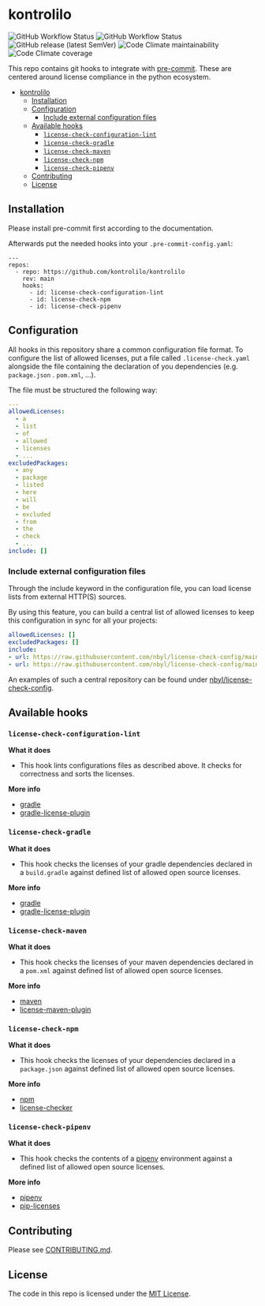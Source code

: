 # kontrolilo

![GitHub Workflow Status](https://img.shields.io/github/workflow/status/kontrolilo/kontrolilo/release%20project?label=Release&style=for-the-badge)
![GitHub Workflow Status](https://img.shields.io/github/workflow/status/kontrolilo/kontrolilo/run%20all%20tests?label=PR%20tests&style=for-the-badge)
![GitHub release (latest SemVer)](https://img.shields.io/github/v/release/kontrolilo/kontrolilo?style=for-the-badge)
![Code Climate maintainability](https://img.shields.io/codeclimate/maintainability/kontrolilo/kontrolilo?style=for-the-badge)
![Code Climate coverage](https://img.shields.io/codeclimate/coverage/kontrolilo/kontrolilo?style=for-the-badge)

This repo contains git hooks to integrate with [pre-commit](http://pre-commit.com). These are centered around license
compliance in the python ecosystem.


<!--TOC-->

- [kontrolilo](#kontrolilo)
  - [Installation](#installation)
  - [Configuration](#configuration)
    - [Include external configuration files](#include-external-configuration-files)
  - [Available hooks](#available-hooks)
    - [`license-check-configuration-lint`](#license-check-configuration-lint)
    - [`license-check-gradle`](#license-check-gradle)
    - [`license-check-maven`](#license-check-maven)
    - [`license-check-npm`](#license-check-npm)
    - [`license-check-pipenv`](#license-check-pipenv)
  - [Contributing](#contributing)
  - [License](#license)

<!--TOC-->

## Installation

Please install pre-commit first according to the documentation.

Afterwards put the needed hooks into your `.pre-commit-config.yaml`:

```
---
repos:
  - repo: https://github.com/kontrolilo/kontrolilo
    rev: main
    hooks:
      - id: license-check-configuration-lint
      - id: license-check-npm
      - id: license-check-pipenv
```

## Configuration

All hooks in this repository share a common configuration file format. To configure the list of allowed licenses, put a
file called `.license-check.yaml` alongside the file containing the declaration of you dependencies (e.g. `package.json`
. `pom.xml`, ...).

The file must be structured the following way:

```yaml
---
allowedLicenses:
  - a
  - list
  - of
  - allowed
  - licenses
  - ...
excludedPackages:
  - any
  - package
  - listed
  - here
  - will
  - be
  - excluded
  - from
  - the
  - check
  - ...
include: []
```

### Include external configuration files

Through the include keyword in the configuration file, you can load license lists from external HTTP(S) sources.

By using this feature, you can build a central list of allowed licenses to keep this configuration in sync for all your projects:

```yaml
allowedLicenses: []
excludedPackages: []
include:
- url: https://raw.githubusercontent.com/nbyl/license-check-config/main/commercial-use/license-check-python.yaml
- url: https://raw.githubusercontent.com/nbyl/license-check-config/main/open-source/license-check-python.yaml
```

An examples of such a central repository can be found under [nbyl/license-check-config](https://github.com/nbyl/license-check-config).

## Available hooks

### `license-check-configuration-lint`

**What it does**

* This hook lints configurations files as described above. It checks for correctness and sorts the licenses.

**More info**

* [gradle](https://gradle.org/)
* [gradle-license-plugin](https://github.com/jaredsburrows/gradle-license-plugin)


### `license-check-gradle`

**What it does**

* This hook checks the licenses of your gradle dependencies declared in a `build.gradle` against defined list of allowed open
  source licenses.

**More info**

* [gradle](https://gradle.org/)
* [gradle-license-plugin](https://github.com/jaredsburrows/gradle-license-plugin)

### `license-check-maven`

**What it does**

* This hook checks the licenses of your maven dependencies declared in a `pom.xml` against defined list of allowed open
  source licenses.

**More info**

* [maven](https://maven.apache.org/)
* [license-maven-plugin](https://www.mojohaus.org/license-maven-plugin/)

### `license-check-npm`

**What it does**

* This hook checks the licenses of your dependencies declared in a `package.json` against defined list of allowed open
  source licenses.

**More info**

* [npm](https://www.npmjs.com/)
* [license-checker](https://www.npmjs.com/package/license-checker)

### `license-check-pipenv`

**What it does**

* This hook checks the contents of a [pipenv](https://pypi.org/project/pipenv/) environment against a defined list of
  allowed open source licenses.

**More info**

* [pipenv](https://pypi.org/project/pipenv/)
* [pip-licenses](https://pypi.org/project/pip-licenses/)

## Contributing

Please see [CONTRIBUTING.md](CONTRIBUTING.md).

## License

The code in this repo is licensed under the [MIT License](LICENSE).
